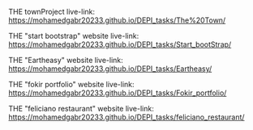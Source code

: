 THE townProject live-link: https://mohamedgabr20233.github.io/DEPI_tasks/The%20Town/

THE "start bootstrap" website live-link: https://mohamedgabr20233.github.io/DEPI_tasks/Start_bootStrap/

THE "Eartheasy" website live-link: https://mohamedgabr20233.github.io/DEPI_tasks/Eartheasy/

THE "fokir portfolio" website live-link: https://mohamedgabr20233.github.io/DEPI_tasks/Fokir_portfolio/


THE "feliciano restaurant" website live-link: https://mohamedgabr20233.github.io/DEPI_tasks/feliciano_restaurant/
